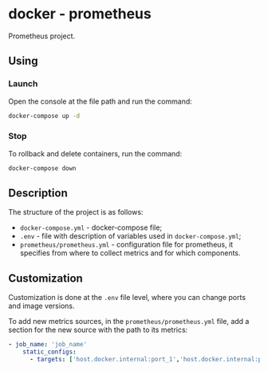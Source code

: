 # docker - prometheus

Prometheus project.

## Using

### Launch

Open the console at the file path and run the command:

```bash
docker-compose up -d
```

### Stop

To rollback and delete containers, run the command:

```bash
docker-compose down
```

## Description

The structure of the project is as follows:

* `docker-compose.yml` - docker-compose file;
* `.env` - file with description of variables used in `docker-compose.yml`;
* `prometheus/prometheus.yml` - configuration file for prometheus, it specifies from where to collect metrics and for which components.

## Customization

Customization is done at the `.env` file level, where you can change ports and image versions.

To add new metrics sources, in the `prometheus/prometheus.yml` file, add a section for the new source with the path to its metrics:

```yml
- job_name: 'job_name'
    static_configs:
      - targets: ['host.docker.internal:port_1','host.docker.internal:port_2']
```